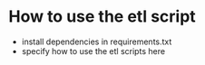 # How to use the etl script


- install dependencies in requirements.txt
- specify how to use the etl scripts here
